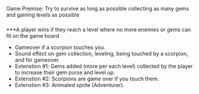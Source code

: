 Game Premise: Try to survive as long as possible collecting as many gems and gaining levels as possible 
### 
***A player wins if they reach a level where no more enemies or gems can fit on the game board
- Gameover if a scorpion touches you.
- Sound effect on gem collection, leveling, being touched by a scorpion, and for gameover.
- Extenstion #1: Gems added (more per each level) collected by the player to increase their gem purse and level up.
- Extenstion #2: Scorpions are game over if you touch them.
- Extenstion #3: Animated sprite (Adventurer).
